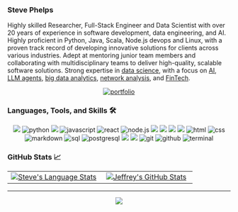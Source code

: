 
### Steve Phelps
Highly skilled Researcher, Full-Stack Engineer and Data Scientist with over 20 years of experience in software
development, data engineering, and AI. Highly proficient in Python, Java, Scala, Node.js
devops and Linux, with a proven track record of developing innovative solutions for clients across
various industries. Adept at mentoring junior team members and collaborating with
multidisciplinary teams to deliver high-quality, scalable software solutions. Strong expertise in [data
science](https://github.com/phelps-sg/python-bigdata), with a focus on [AI](https://github.com/phelps-sg/learning-market-maker), [LLM agents](https://github.com/phelps-sg/llm-cooperation), [big data analytics](https://github.com/phelps-sg/scobre), [network analysis](http://167.172.101.219:3000/vis-network.html), and [FinTech](https://github.com/phelps-sg/hadoopcryptoledger-plus).

<div align="center">
<a href="https://sphelps.net/">
<img src="https://img.shields.io/badge/check%20out%20my%20Portfolio-042549?style=for-the-badge&logo=moleculer&logoColor=white" alt="portfolio" />
</a>
</div>

### Languages, Tools, and Skills 🛠
<div align="center">
  
<img src="https://img.shields.io/badge/Java-ED8B00?style=for-the-badge&logo=java&logoColor=white" />
<img src="https://img.shields.io/badge/python-3776AB?style=for-the-badge&logo=python&logoColor=white" alt="python" />
<img src="https://img.shields.io/badge/Scala-DC322F.svg?logo=Scala&style=for-the-badge&logoColor=white" />  
<img src="https://img.shields.io/badge/JavaScript-F7DF1E?style=for-the-badge&logo=javascript&logoColor=black" alt="javascript" />
<img src="https://img.shields.io/badge/React-61DAFB?style=for-the-badge&logo=react&logoColor=black" alt="react" />
<img src="https://img.shields.io/badge/node.js-339933?style=for-the-badge&logo=node-dot-js&logoColor=white" alt="node.js" />
<img src="https://img.shields.io/badge/R-39457E.svg?logo=R&style=for-the-badge&logoColor=white" />
<img src="https://img.shields.io/badge/Linux-FCC624?style=for-the-badge&logo=linux&logoColor=black" />
<img src="https://img.shields.io/badge/-Docker-%230db7ed.svg?logo=docker&style=for-the-badge&logoColor=white" />
<img src="https://img.shields.io/badge/Flask-%23000.svg?logo=flask&style=for-the-badge&logoColor=white" />
<img src="https://img.shields.io/badge/HTML-E34F26?style=for-the-badge&logo=html5&logoColor=white" alt="html" />
<img src="https://img.shields.io/badge/css-1572B6?style=for-the-badge&logo=css3&logoColor=white" alt="css" />
<img src="https://img.shields.io/badge/Markdown-000000?style=for-the-badge&logo=markdown&logoColor=white" alt="markdown" />
<img src="https://img.shields.io/badge/SQL-407AFC?style=for-the-badge&logo=icloud&logoColor=white" alt="sql" />
<img src="https://img.shields.io/badge/postgresql-336791?style=for-the-badge&logo=postgresql&logoColor=white" alt="postgresql" />
<img src="https://img.shields.io/badge/MongoDB-%234ea94b.svg?style=for-the-badge&logo=mongodb&logoColor=white" />
<img src="https://img.shields.io/badge/Neo4j-008CC1?style=for-the-badge&logo=neo4j&logoColor=white" />
<img src="https://img.shields.io/badge/Git-F05032?style=for-the-badge&logo=git&logoColor=white" alt="git" />
<img src="https://img.shields.io/badge/GitHub-100000?style=for-the-badge&logo=github&logoColor=white" alt="github" />
<img src="https://img.shields.io/badge/terminal%20commands-black?style=for-the-badge&logo=windows%20terminal&logoColor=white" alt="terminal" />
</div>

### GitHub Stats 📈
<div align="center">
  <table width="100%">
    <tbody>
      <tr>
        <td width="50%" style="border: none !important;">
        <div align="center" width="100%">
          <a href="https://github.com/phelps-sg">
            <img src="https://github-readme-stats.vercel.app/api/top-langs/?username=phelps-sg&layout=compact&hide_border=true&langs_count=6" alt="Steve's Language Stats" vertical-align="middle"/>
          </a>
        </div>
        </td>
        <td width="50%" style="border: none !important;">
        <div align="center" width="100%">
          <a href="https://github.com/phelps-sg">
            <!-- <img src="https://awesome-github-stats.azurewebsites.net/user-stats/phelps-sg?cardType=github&theme=github" alt="Steve's GitHub Stats" /> -->
            <img src="https://github-readme-stats.vercel.app/api?username=phelps-sg&show_icons=true&hide=stars&hide_border=true" alt="Jeffrey's GitHub Stats" vertical-align="middle"/>
          </a>
        </div>
        </td>
      </tr>
    </tbody>
  <table>
<div>

---

<div align='center'>

![](https://komarev.com/ghpvc/?username=phelps-sg&label=Profile+Views)

</div>
